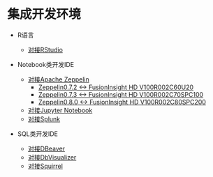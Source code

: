 <!-- ex_nonav -->

# 集成开发环境

* R语言
  * [对接RStudio](Using_RStudio_with_FusionInsight.md)


* Notebook类开发IDE
  * [对接Apache Zeppelin](Using_Zeppelin_with_FusionInsight_HD.md)
    * [Zeppelin0.7.2 <-> FusionInsight HD V100R002C60U20](Using_Zeppelin_0.7.2_with_FusionInsight_HD_C60U20.md)
    * [Zeppelin0.7.3 <-> FusionInsight HD V100R002C70SPC100](Using_Zeppelin_0.7.3_with_FusionInsight_HD_C70SPC100.md)
    * [Zeppelin0.8.0 <-> FusionInsight HD V100R002C80SPC200](Using_Zeppelin_0.8.0_with_FusionInsight_HD_C80SPC200.md)
  * [对接Jupyter Notebook](Using_Jupyter_Notebook_with_FusionInsight.md)
  * [对接Splunk](Using_splunk7.2.4_with_FusionInsight_HD_C80SPC200.md)

* SQL类开发IDE
  * [对接DBeaver](Using_DBeaver_with_FusionInsight.md)
  * [对接DbVisualizer](Using_DbVisualizer_with_FusionInsight.md)
  * [对接Squirrel](Using_Squirrel_with_FusionInsight.md)
